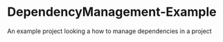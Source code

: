 # DependencyManagement-Example
An example project looking a how to manage dependencies in a project
